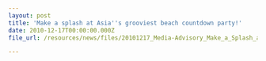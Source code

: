 ```yaml
---
layout: post
title: 'Make a splash at Asia''s grooviest beach countdown party!'
date: 2010-12-17T00:00:00.000Z
file_url: /resources/news/files/20101217_Media-Advisory_Make_a_Splash_at_Asia_Grooviest_Beach_Countdown_Party.pdf

---
```


